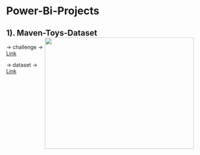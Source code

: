# Power-Bi-Projects 

## 1). Maven-Toys-Dataset <img align="right" width="400" height="300" src="https://encrypted-tbn0.gstatic.com/images?q=tbn:ANd9GcRcGyrlOa7eOrmhhy00jQY7J4owCgyb_Qp66g&usqp=CAU">

-> challenge -> [Link](https://www.mavenanalytics.io/blog/maven-toys-challenge?utm_source=linkedin&utm_campaign=MavenToysChallenge_li_maven)

-> dataset -> [Link](https://www.mavenanalytics.io/data-playground)
